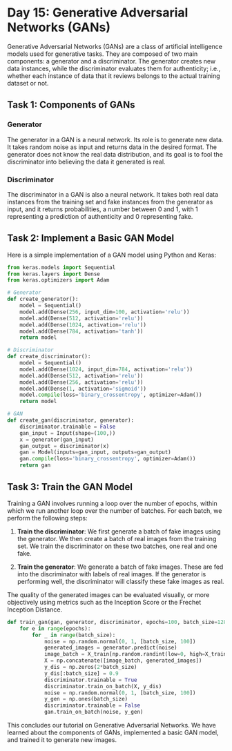 # Day 15: Generative Adversarial Networks (GANs)

Generative Adversarial Networks (GANs) are a class of artificial intelligence models used for generative tasks. They are composed of two main components: a generator and a discriminator. The generator creates new data instances, while the discriminator evaluates them for authenticity; i.e., whether each instance of data that it reviews belongs to the actual training dataset or not.

## Task 1: Components of GANs

### Generator

The generator in a GAN is a neural network. Its role is to generate new data. It takes random noise as input and returns data in the desired format. The generator does not know the real data distribution, and its goal is to fool the discriminator into believing the data it generated is real.

### Discriminator

The discriminator in a GAN is also a neural network. It takes both real data instances from the training set and fake instances from the generator as input, and it returns probabilities, a number between 0 and 1, with 1 representing a prediction of authenticity and 0 representing fake.

## Task 2: Implement a Basic GAN Model

Here is a simple implementation of a GAN model using Python and Keras:

```python
from keras.models import Sequential
from keras.layers import Dense
from keras.optimizers import Adam

# Generator
def create_generator():
    model = Sequential()
    model.add(Dense(256, input_dim=100, activation='relu'))
    model.add(Dense(512, activation='relu'))
    model.add(Dense(1024, activation='relu'))
    model.add(Dense(784, activation='tanh'))
    return model

# Discriminator
def create_discriminator():
    model = Sequential()
    model.add(Dense(1024, input_dim=784, activation='relu'))
    model.add(Dense(512, activation='relu'))
    model.add(Dense(256, activation='relu'))
    model.add(Dense(1, activation='sigmoid'))
    model.compile(loss='binary_crossentropy', optimizer=Adam())
    return model

# GAN
def create_gan(discriminator, generator):
    discriminator.trainable = False
    gan_input = Input(shape=(100,))
    x = generator(gan_input)
    gan_output = discriminator(x)
    gan = Model(inputs=gan_input, outputs=gan_output)
    gan.compile(loss='binary_crossentropy', optimizer=Adam())
    return gan
```

## Task 3: Train the GAN Model

Training a GAN involves running a loop over the number of epochs, within which we run another loop over the number of batches. For each batch, we perform the following steps:

1. **Train the discriminator**: We first generate a batch of fake images using the generator. We then create a batch of real images from the training set. We train the discriminator on these two batches, one real and one fake.

2. **Train the generator**: We generate a batch of fake images. These are fed into the discriminator with labels of real images. If the generator is performing well, the discriminator will classify these fake images as real.

The quality of the generated images can be evaluated visually, or more objectively using metrics such as the Inception Score or the Frechet Inception Distance.

```python
def train_gan(gan, generator, discriminator, epochs=100, batch_size=128):
    for e in range(epochs):
        for _ in range(batch_size):
            noise = np.random.normal(0, 1, [batch_size, 100])
            generated_images = generator.predict(noise)
            image_batch = X_train[np.random.randint(low=0, high=X_train.shape[0], size=batch_size)]
            X = np.concatenate([image_batch, generated_images])
            y_dis = np.zeros(2*batch_size)
            y_dis[:batch_size] = 0.9
            discriminator.trainable = True
            discriminator.train_on_batch(X, y_dis)
            noise = np.random.normal(0, 1, [batch_size, 100])
            y_gen = np.ones(batch_size)
            discriminator.trainable = False
            gan.train_on_batch(noise, y_gen)
```

This concludes our tutorial on Generative Adversarial Networks. We have learned about the components of GANs, implemented a basic GAN model, and trained it to generate new images.